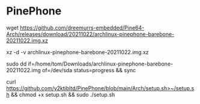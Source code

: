 # PinePhone

wget https://github.com/dreemurrs-embedded/Pine64-Arch/releases/download/20211022/archlinux-pinephone-barebone-20211022.img.xz

xz -d -v archlinux-pinephone-barebone-20211022.img.xz

sudo dd if=/home/tom/Downloads/archlinux-pinephone-barebone-20211022.img of=/dev/sda status=progress && sync

curl https://github.com/y2ktibltd/PinePhone/blob/main/Arch/setup.sh>~/setup.sh && chmod +x setup.sh && sudo ./setup.sh

